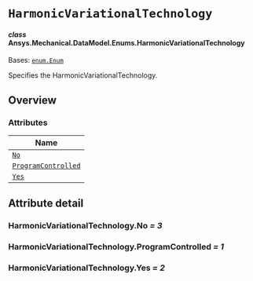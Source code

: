 # `HarmonicVariationalTechnology`

<a id="ansys.mechanical.stubs.v242.Ansys.Mechanical.DataModel.Enums.HarmonicVariationalTechnology"></a>

#### *class* Ansys.Mechanical.DataModel.Enums.HarmonicVariationalTechnology

Bases: [`enum.Enum`](https://docs.python.org/3/library/enum.html#enum.Enum)

Specifies the HarmonicVariationalTechnology.

<!-- !! processed by numpydoc !! -->

<a id="overview"></a>

## Overview

### Attributes

| Name |
| -------------------------------------------------------------------------------------------------------------------------------------------------------------- |
| [`No`](#HarmonicVariationalTechnology.No) |
| [`ProgramControlled`](#HarmonicVariationalTechnology.ProgramControlled) |
| [`Yes`](#HarmonicVariationalTechnology.Yes) |

<a id="attribute-detail"></a>

## Attribute detail

<a id="HarmonicVariationalTechnology.No"></a>

### HarmonicVariationalTechnology.No *= 3*

<a id="HarmonicVariationalTechnology.ProgramControlled"></a>

### HarmonicVariationalTechnology.ProgramControlled *= 1*

<a id="HarmonicVariationalTechnology.Yes"></a>

### HarmonicVariationalTechnology.Yes *= 2*



